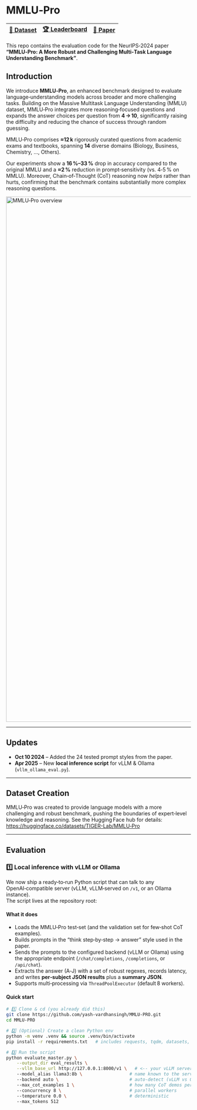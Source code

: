 # MMLU‑Pro

|[**🤗 Dataset**](https://huggingface.co/datasets/TIGER-Lab/MMLU-Pro) | [**🏆 Leaderboard**](https://huggingface.co/spaces/TIGER-Lab/MMLU-Pro) | [**📖 Paper**](https://arxiv.org/abs/2406.01574) |
|---|---|---|

This repo contains the evaluation code for the NeurIPS‑2024 paper **“MMLU‑Pro: A More Robust and Challenging Multi‑Task Language Understanding Benchmark”**.  

## Introduction

We introduce **MMLU‑Pro**, an enhanced benchmark designed to evaluate language‑understanding models across broader and more challenging tasks. Building on the Massive Multitask Language Understanding (MMLU) dataset, MMLU‑Pro integrates more reasoning‑focused questions and expands the answer choices per question from **4 → 10**, significantly raising the difficulty and reducing the chance of success through random guessing.

MMLU‑Pro comprises **≈12 k** rigorously curated questions from academic exams and textbooks, spanning **14** diverse domains (Biology, Business, Chemistry, …, Others).  

Our experiments show a **16 %–33 %** drop in accuracy compared to the original MMLU and a **≈2 %** reduction in prompt‑sensitivity (vs. 4‑5 % on MMLU). Moreover, Chain‑of‑Thought (CoT) reasoning now *helps* rather than hurts, confirming that the benchmark contains substantially more complex reasoning questions.

<img width="1432" alt="MMLU‑Pro overview" src="https://github.com/TIGER-AI-Lab/MMLU-Pro/assets/20929360/8e369fc2-5b6b-4bab-8a44-9e222e742027">

---

## Updates
- **Oct 10 2024** – Added the 24 tested prompt styles from the paper.
- **Apr 2025** – New **local inference script** for vLLM & Ollama (`vllm_ollama_eval.py`).  

---

## Dataset Creation

MMLU‑Pro was created to provide language models with a more challenging and robust benchmark, pushing the boundaries of expert‑level knowledge and reasoning. See the Hugging Face hub for details: https://huggingface.co/datasets/TIGER-Lab/MMLU‑Pro  

---

## Evaluation

### 1️⃣ Local inference with **vLLM** or **Ollama**

We now ship a ready‑to‑run Python script that can talk to any OpenAI‑compatible server (vLLM, vLLM‑served on `/v1`, or an Ollama instance).  
The script lives at the repository root:



#### What it does
* Loads the MMLU‑Pro test‑set (and the validation set for few‑shot CoT examples).  
* Builds prompts in the “think step‑by‑step → answer” style used in the paper.  
* Sends the prompts to the configured backend (vLLM or Ollama) using the appropriate endpoint (`/chat/completions`, `/completions`, or `/api/chat`).  
* Extracts the answer (A‑J) with a set of robust regexes, records latency, and writes **per‑subject JSON results** plus a **summary JSON**.  
* Supports multi‑processing via `ThreadPoolExecutor` (default 8 workers).

#### Quick start

```bash
# 1️⃣ Clone & cd (you already did this)
git clone https://github.com/yash-vardhansingh/MMLU-PRO.git
cd MMLU-PRO

# 2️⃣ (Optional) Create a clean Python env
python -m venv .venv && source .venv/bin/activate
pip install -r requirements.txt   # includes requests, tqdm, datasets, etc.

# 3️⃣ Run the script
python evaluate_master.py \
    --output_dir eval_results \
    --vllm_base_url http://127.0.0.1:8000/v1 \   # <-- your vLLM server
    --model_alias llama3:8b \                  # name known to the server
    --backend auto \                           # auto‑detect (vLLM vs Ollama)
    --max_cot_examples 1 \                     # how many CoT demos per subject
    --concurrency 8 \                          # parallel workers
    --temperature 0.0 \                        # deterministic
    --max_tokens 512
